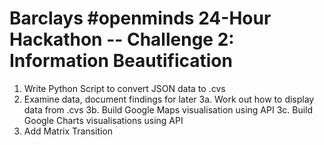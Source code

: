 Barclays #openminds 24-Hour Hackathon -- Challenge 2: Information Beautification
================================================================================

1. Write Python Script to convert JSON data to .cvs
2. Examine data, document findings for later
3a. Work out how to display data from .cvs
3b. Build Google Maps visualisation using API
3c. Build Google Charts visualisations using API
4. Add Matrix Transition
